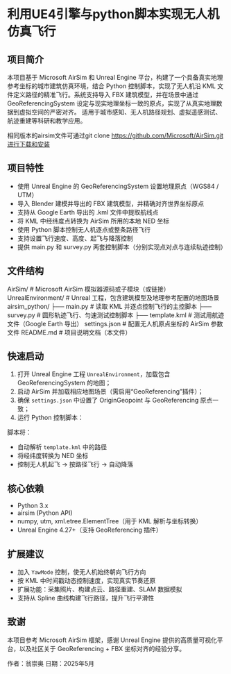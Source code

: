 # 利用UE4引擎与python脚本实现无人机仿真飞行
## 项目简介
本项目基于 Microsoft AirSim 和 Unreal Engine 平台，构建了一个具备真实地理参考坐标的城市建筑仿真环境，结合 Python 控制脚本，实现了无人机沿 KML 文件定义路径的精准飞行。系统支持导入 FBX 建筑模型，并在场景中通过 GeoReferencingSystem 设定与现实地理坐标一致的原点，实现了从真实地理数据到虚拟空间的严密对齐。
适用于城市感知、无人机路径规划、虚拟遥感测试、航迹重建等科研和教学应用。

相同版本的airsim文件可通过git clone https://github.com/Microsoft/AirSim.git进行下载和安装
## 项目特性
* 使用 Unreal Engine 的 GeoReferencingSystem 设置地理原点（WGS84 / UTM）
* 导入 Blender 建模并导出的 FBX 建筑模型，并精确对齐世界坐标原点
* 支持从 Google Earth 导出的 .kml 文件中提取航线点
* 将 KML 中经纬度点转换为 AirSim 所用的本地 NED 坐标
* 使用 Python 脚本控制无人机逐点或整条路径飞行
* 支持设置飞行速度、高度、起飞与降落控制
* 提供 main.py 和 survey.py 两套控制脚本（分别实现点对点与连续轨迹控制）
## 文件结构

AirSim/                  # Microsoft AirSim 模拟器源码或子模块（或链接）
UnrealEnvironment/       # Unreal 工程，包含建筑模型及地理参考配置的地图场景
airsim_python/
├── main.py              # 读取 KML 并逐点控制飞行的主控脚本
├── survey.py            # 圆形轨迹飞行、匀速测试控制脚本
├── template.kml         # 测试用航迹文件（Google Earth 导出）
settings.json            # 配置无人机原点坐标的 AirSim 参数文件
README.md                # 项目说明文档（本文件）


## 快速启动

1. 打开 Unreal Engine 工程 `UnrealEnvironment`，加载包含 GeoReferencingSystem 的地图；
2. 启动 AirSim 并加载相应地图场景（需启用“GeoReferencing”插件）；
3. 确保 `settings.json` 中设置了 OriginGeopoint 与 GeoReferencing 原点一致；
4. 运行 Python 控制脚本：


脚本将：
* 自动解析 `template.kml` 中的路径
* 将经纬度转换为 NED 坐标
* 控制无人机起飞 → 按路径飞行 → 自动降落

## 核心依赖

* Python 3.x
* airsim (Python API)
* numpy, utm, xml.etree.ElementTree（用于 KML 解析与坐标转换）
* Unreal Engine 4.27+（支持 GeoReferencing 插件）

## 扩展建议

* 加入 `YawMode` 控制，使无人机始终朝向飞行方向
* 按 KML 中时间戳动态控制速度，实现真实节奏还原
* 扩展功能：采集照片、构建点云、路径重建、SLAM 数据模拟
* 支持从 Spline 曲线构建飞行路径，提升飞行平滑性

## 致谢

本项目参考 Microsoft AirSim 框架，感谢 Unreal Engine 提供的高质量可视化平台，以及社区关于 GeoReferencing + FBX 坐标对齐的经验分享。

作者：翁崇奥
日期：2025年5月

